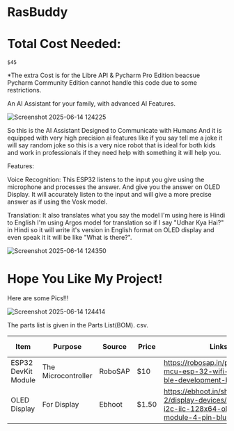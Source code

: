 # RasBuddy

# Total Cost Needed:
```
$45
```
*The extra Cost is for the Libre API & Pycharm Pro Edition beacsue Pycharm Community Edition cannot handle this code due to some restrictions.



An AI Assistant for your family, with advanced AI Features.

![Screenshot 2025-06-14 124225](https://github.com/user-attachments/assets/677e1969-142c-4b84-89ff-0a6201f27863)


So this is the AI Assistant Designed to Communicate with Humans And it is equipped with very high precision ai features like if you say tell me a joke it will say random joke so this is a very nice robot that is ideal for both kids and work in professionals if they need help with something it will help you.

Features:

Voice Recognition: This ESP32 listens to the input you give using the microphone and processes the answer. And give you the answer on OLED Display. It will accurately listen to the input and will give a more precise answer as if using the Vosk model.

Translation: It also translates what you say the model I'm using here is Hindi to English I'm using Argos model for translation so if I say "Udhar Kya Hai?" in Hindi so it will write it's version in English format on OLED display and even speak it it will be like "What is there?".

![Screenshot 2025-06-14 124350](https://github.com/user-attachments/assets/6e122cb5-7d3e-47d2-a75d-88d96332ed40)

# Hope You Like My Project!

Here are some Pics!!!




![Screenshot 2025-06-14 124414](https://github.com/user-attachments/assets/adf1de72-270e-40f7-95e6-a99c20023e0c)




The parts list is given in the Parts List(BOM). csv.


|     Item      |                                                        Purpose                                                               |     Source    |     Price     |    Links    | Total Price
| ------------- | ---------------------------------------------------------------------------------------------------------------------------- | ------------- | ------------- | -------------- | --------------------- |
| ESP32 DevKit Module           | The Microcontroller                                                                                   |RoboSAP     |$10            |      https://robosap.in/product/node-mcu-esp-32-wifi-bluetooth-ble-development-board/       |  $10                     |
|OLED Display |For Display                                                            |Ebhoot        |$1.50          |      https://ebhoot.in/shop-2/display-devices/0-96-inch-i2c-iic-128x64-oled-display-module-4-pin-blue-color/       |       $3          |
